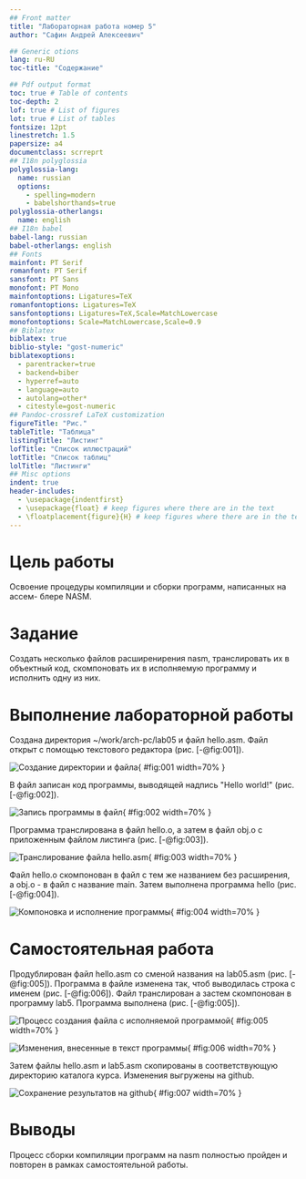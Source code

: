 ```yaml
---
## Front matter
title: "Лабораторная работа номер 5"
author: "Сафин Андрей Алексеевич"

## Generic otions
lang: ru-RU
toc-title: "Содержание"

## Pdf output format
toc: true # Table of contents
toc-depth: 2
lof: true # List of figures
lot: true # List of tables
fontsize: 12pt
linestretch: 1.5
papersize: a4
documentclass: scrreprt
## I18n polyglossia
polyglossia-lang:
  name: russian
  options:
	- spelling=modern
	- babelshorthands=true
polyglossia-otherlangs:
  name: english
## I18n babel
babel-lang: russian
babel-otherlangs: english
## Fonts
mainfont: PT Serif
romanfont: PT Serif
sansfont: PT Sans
monofont: PT Mono
mainfontoptions: Ligatures=TeX
romanfontoptions: Ligatures=TeX
sansfontoptions: Ligatures=TeX,Scale=MatchLowercase
monofontoptions: Scale=MatchLowercase,Scale=0.9
## Biblatex
biblatex: true
biblio-style: "gost-numeric"
biblatexoptions:
  - parentracker=true
  - backend=biber
  - hyperref=auto
  - language=auto
  - autolang=other*
  - citestyle=gost-numeric
## Pandoc-crossref LaTeX customization
figureTitle: "Рис."
tableTitle: "Таблица"
listingTitle: "Листинг"
lofTitle: "Список иллюстраций"
lotTitle: "Список таблиц"
lolTitle: "Листинги"
## Misc options
indent: true
header-includes:
  - \usepackage{indentfirst}
  - \usepackage{float} # keep figures where there are in the text
  - \floatplacement{figure}{H} # keep figures where there are in the text
---
```


# Цель работы

Освоение процедуры компиляции и сборки программ, написанных на ассем-
блере NASM.

# Задание

Создать несколько файлов расширенирения nasm, транслировать их в объектный код, скомпоновать их в исполняемую программу и исполнить одну из них.

# Выполнение лабораторной работы

Создана директория ~/work/arch-pc/lab05 и файл hello.asm. Файл открыт с помощью текстового редактора (рис. [-@fig:001]).

![Создание директории и файла](image/001.png){ #fig:001 width=70% }

В файл записан код программы, выводящей надпись "Hello world!" (рис. [-@fig:002]).

![Запись программы в файл](image/002.png){ #fig:002 width=70% }

Программа транслирована в файл hello.o, а затем в файл obj.o с приложенным файлом листинга (рис. [-@fig:003]).

![Транслирование файла hello.asm](image/003.png){ #fig:003 width=70% }

Файл hello.o скомпонован в файл с тем же названием без расширения, а obj.o - в файл с название main. Затем выполнена программа hello (рис. [-@fig:004]).

![Компоновка и исполнение программы](image/004.png){ #fig:004 width=70% }

# Самостоятельная работа

Продублирован файл hello.asm со сменой названия на lab05.asm (рис. [-@fig:005]). Программа в файле изменена так, чтоб выводилась строка с именем (рис. [-@fig:006]). Файл транслирован а застем скомпонован в программу lab5. Программа выполнена (рис. [-@fig:005]).

![Процесс создания файла с исполняемой программой](image/005.png){ #fig:005 width=70% }

![Изменения, внесенные в текст программы](image/006.png){ #fig:006 width=70% }

Затем файлы hello.asm и lab5.asm скопированы в соответствующую директорию каталога курса. Изменения выгружены на github.

![Сохранение результатов на github](image/007.png){ #fig:007 width=70% }

# Выводы

Процесс сборки компиляции программ на nasm полностью пройден и повторен в рамках самостоятельной работы.
